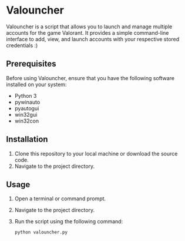 # Valouncher

Valouncher is a script that allows you to launch and manage multiple accounts for the game Valorant. It provides a simple command-line interface to add, view, and launch accounts with your respective stored credentials :)

## Prerequisites

Before using Valouncher, ensure that you have the following software installed on your system:

- Python 3
- pywinauto
- pyautogui
- win32gui
- win32con

## Installation

1. Clone this repository to your local machine or download the source code.
2. Navigate to the project directory.

## Usage

1. Open a terminal or command prompt.
2. Navigate to the project directory.
3. Run the script using the following command:

   ```bash
   python valouncher.py
